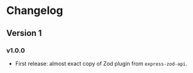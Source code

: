 # Changelog

## Version 1

### v1.0.0

- First release: almost exact copy of Zod plugin from `express-zod-api`.
